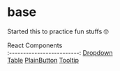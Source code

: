 # base

Started this to practice fun stuffs 🤓

React Components    
:-------------------------: 
[Dropdown](./src/components/Dropdown)     
[Table](./src/components/Table)
[PlainButton](./src/components/Buttons/PlainButton)
[Tooltip](./src/components/Tooltip)  

